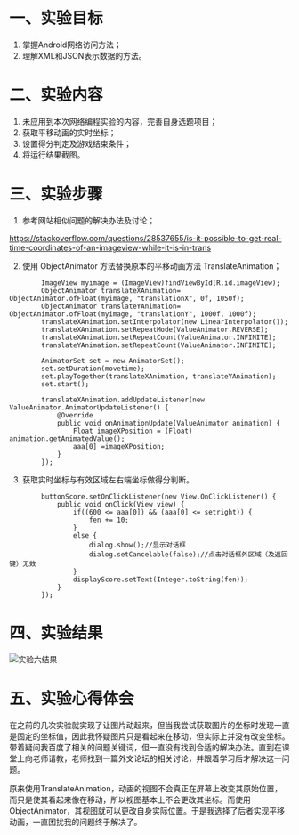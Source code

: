 # 一、实验目标

1. 掌握Android网络访问方法；
2. 理解XML和JSON表示数据的方法。

# 二、实验内容

1. 未应用到本次网络编程实验的内容，完善自身选题项目；
2. 获取平移动画的实时坐标；
3. 设置得分判定及游戏结束条件；
4. 将运行结果截图。

# 三、实验步骤

1. 参考网站相似问题的解决办法及讨论；

https://stackoverflow.com/questions/28537655/is-it-possible-to-get-real-time-coordinates-of-an-imageview-while-it-is-in-trans

2. 使用 ObjectAnimator 方法替换原本的平移动画方法 TranslateAnimation；
```
        ImageView myimage = (ImageView)findViewById(R.id.imageView);
        ObjectAnimator translateXAnimation= ObjectAnimator.ofFloat(myimage, "translationX", 0f, 1050f);
        ObjectAnimator translateYAnimation= ObjectAnimator.ofFloat(myimage, "translationY", 1000f, 1000f);
        translateXAnimation.setInterpolator(new LinearInterpolator());
        translateXAnimation.setRepeatMode(ValueAnimator.REVERSE);
        translateXAnimation.setRepeatCount(ValueAnimator.INFINITE);
        translateYAnimation.setRepeatCount(ValueAnimator.INFINITE);

        AnimatorSet set = new AnimatorSet();
        set.setDuration(movetime);
        set.playTogether(translateXAnimation, translateYAnimation);
        set.start();

        translateXAnimation.addUpdateListener(new ValueAnimator.AnimatorUpdateListener() {
            @Override
            public void onAnimationUpdate(ValueAnimator animation) {
                Float imageXPosition = (Float) animation.getAnimatedValue();
                aaa[0] =imageXPosition;
            }
        });
```

3. 获取实时坐标与有效区域左右端坐标做得分判断。
```
        buttonScore.setOnClickListener(new View.OnClickListener() {
            public void onClick(View view) {
                if((600 <= aaa[0]) && (aaa[0] <= setright)) {
                    fen += 10;
                }
                else {
                    dialog.show();//显示对话框
                    dialog.setCancelable(false);//点击对话框外区域（及返回键）无效
                }
                displayScore.setText(Integer.toString(fen));
            }
        });
```

# 四、实验结果

![实验六结果](https://raw.githubusercontent.com/LookerSong/android-labs-2020/fefd6864a301efa065664fd182835b1f58ea9769/students/net1814080903230/E6.png)

# 五、实验心得体会

在之前的几次实验就实现了让图片动起来，但当我尝试获取图片的坐标时发现一直是固定的坐标值，因此我怀疑图片只是看起来在移动，但实际上并没有改变坐标。带着疑问我百度了相关的问题关键词，但一直没有找到合适的解决办法。直到在课堂上向老师请教，老师找到一篇外文论坛的相关讨论，并跟着学习后才解决这一问题。

原来使用TranslateAnimation，动画的视图不会真正在屏幕上改变其原始位置，而只是使其看起来像在移动，所以视图基本上不会更改其坐标。而使用ObjectAnimator，其视图就可以更改自身实际位置。于是我选择了后者实现平移动画，一直困扰我的问题终于解决了。
